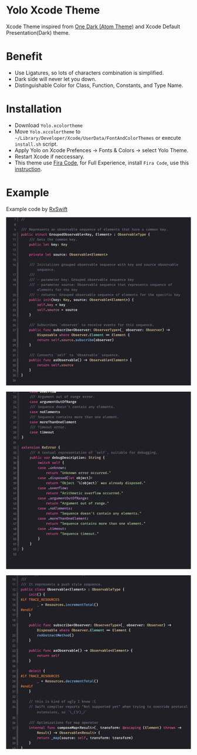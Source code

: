 # Yolo Xcode Theme

Xcode Theme inspired from [One Dark (Atom Theme)](https://github.com/atom/one-dark-syntax) and Xcode Default Presentation(Dark) theme.

# Benefit
- Use Ligatures, so lots of characters combination is simplified.
- Dark side will never let you down.
- Distinguishable Color for Class, Function, Constants, and Type Name.

# Installation
- Download `Yolo.xcolortheme`
- Move `Yolo.xccolortheme` to `~/Library/Developer/Xcode/UserData/FontAndColorThemes` or execute `install.sh` script.
- Apply Yolo on Xcode Prefences -> Fonts & Colors -> select Yolo Theme.
- Restart Xcode if neccessary.
- This theme use [Fira Code](https://github.com/tonsky/FiraCode), for Full Experience, install `Fira Code`, use this [instruction](https://github.com/tonsky/FiraCode/wiki/Installing#macos).

# Example

Example code by [RxSwift](https://github.com/ReactiveX/RxSwift)

![example-1](https://github.com/wendyliga/yolo/blob/master/example/1.jpg?raw=true)

![example-2](https://github.com/wendyliga/yolo/blob/master/example/2.jpg?raw=true)

![example-3](https://github.com/wendyliga/yolo/blob/master/example/3.jpg?raw=true)
